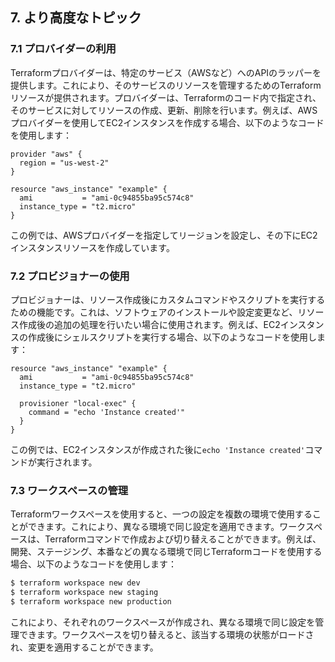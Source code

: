 ## 7. より高度なトピック

### 7.1 プロバイダーの利用

Terraformプロバイダーは、特定のサービス（AWSなど）へのAPIのラッパーを提供します。これにより、そのサービスのリソースを管理するためのTerraformリソースが提供されます。プロバイダーは、Terraformのコード内で指定され、そのサービスに対してリソースの作成、更新、削除を行います。例えば、AWSプロバイダーを使用してEC2インスタンスを作成する場合、以下のようなコードを使用します：

```hcl
provider "aws" {
  region = "us-west-2"
}

resource "aws_instance" "example" {
  ami           = "ami-0c94855ba95c574c8"
  instance_type = "t2.micro"
}
```

この例では、AWSプロバイダーを指定してリージョンを設定し、その下にEC2インスタンスリソースを作成しています。

### 7.2 プロビジョナーの使用

プロビジョナーは、リソース作成後にカスタムコマンドやスクリプトを実行するための機能です。これは、ソフトウェアのインストールや設定変更など、リソース作成後の追加の処理を行いたい場合に使用されます。例えば、EC2インスタンスの作成後にシェルスクリプトを実行する場合、以下のようなコードを使用します：

```hcl
resource "aws_instance" "example" {
  ami           = "ami-0c94855ba95c574c8"
  instance_type = "t2.micro"

  provisioner "local-exec" {
    command = "echo 'Instance created'"
  }
}
```

この例では、EC2インスタンスが作成された後に`echo 'Instance created'`コマンドが実行されます。

### 7.3 ワークスペースの管理

Terraformワークスペースを使用すると、一つの設定を複数の環境で使用することができます。これにより、異なる環境で同じ設定を適用できます。ワークスペースは、Terraformコマンドで作成および切り替えることができます。例えば、開発、ステージング、本番などの異なる環境で同じTerraformコードを使用する場合、以下のようなコードを使用します：

```bash
$ terraform workspace new dev
$ terraform workspace new staging
$ terraform workspace new production


```

これにより、それぞれのワークスペースが作成され、異なる環境で同じ設定を管理できます。ワークスペースを切り替えると、該当する環境の状態がロードされ、変更を適用することができます。
